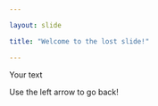 ```yaml
---

layout: slide

title: "Welcome to the lost slide!"

---
```


Your text

Use the left arrow to go back!

